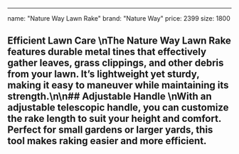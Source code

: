 --- 
name: "Nature Way Lawn Rake"
brand: "Nature Way"
price: 2399
size: 1800

## Efficient Lawn Care  \nThe **Nature Way Lawn Rake** features durable metal tines that effectively gather leaves, grass clippings, and other debris from your lawn. It’s lightweight yet sturdy, making it easy to maneuver while maintaining its strength.\n\n## Adjustable Handle  \nWith an adjustable telescopic handle, you can customize the rake length to suit your height and comfort. Perfect for small gardens or larger yards, this tool makes raking easier and more efficient.

